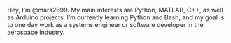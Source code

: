 Hey, I’m @mars2699. My main interests are Python, MATLAB, C++, as well as Arduino projects. 
I’m currently learning Python and Bash, and my goal is to one day work as a systems engineer
or software developer in the aerospace industry. 


